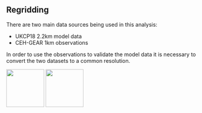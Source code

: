 ## Regridding

There are two main data sources being used in this analysis:
* UKCP18 2.2km model data
* CEH-GEAR 1km observations

In order to use the observations to validate the model data it is necessary to convert the two datasets to a common resolution.


<p float="left">
  <img src="/Figs/rf_cube2.png" width="100" />
  <img src="/Figs/rg_cube.png" width="100" /> 
</p>

